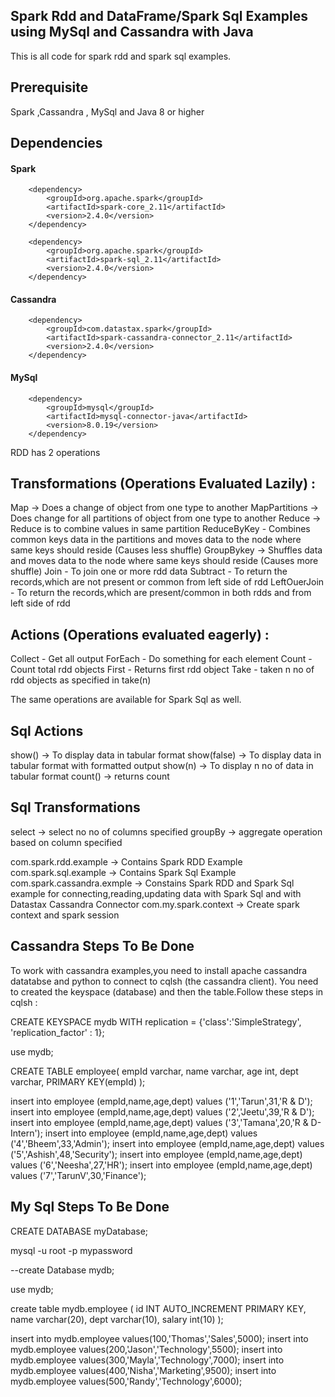 ## Spark Rdd and DataFrame/Spark Sql Examples using MySql and Cassandra with Java

This is all code for spark rdd and spark sql examples.

## Prerequisite
Spark ,Cassandra , MySql and Java 8 or higher

## Dependencies
#### Spark
		<dependency>
			<groupId>org.apache.spark</groupId>
			<artifactId>spark-core_2.11</artifactId>
			<version>2.4.0</version>
		</dependency>

		<dependency>
			<groupId>org.apache.spark</groupId>
			<artifactId>spark-sql_2.11</artifactId>
			<version>2.4.0</version>
		</dependency>

#### Cassandra
		<dependency>
			<groupId>com.datastax.spark</groupId>
			<artifactId>spark-cassandra-connector_2.11</artifactId>
			<version>2.4.0</version>
		</dependency>
		
#### MySql
		<dependency>
			<groupId>mysql</groupId>
			<artifactId>mysql-connector-java</artifactId>
			<version>8.0.19</version>
		</dependency>

RDD has 2 operations

## Transformations (Operations Evaluated Lazily) :
Map -> Does a change of object from one type to another
MapPartitions -> Does change for all partitions of object from one type to another
Reduce -> Reduce is to combine values in same partition 
ReduceByKey - Combines common keys data in the partitions and moves data to the node where same keys should reside (Causes less shuffle)
GroupBykey -> Shuffles data and moves data to the node where same keys should reside (Causes more shuffle)
Join - To join one or more rdd data
Subtract - To return the records,which are not present or common from left side of rdd 
LeftOuerJoin - To return the records,which are present/common in both rdds and from left side of rdd 

## Actions (Operations evaluated eagerly)  : 

Collect - Get all output
ForEach - Do something for each element
Count - Count total rdd objects
First - Returns first rdd object
Take - taken n no of rdd objects as specified in take(n)

The same operations are available for Spark Sql as well.

## Sql Actions

show() -> To display data in tabular format
show(false) -> To display data in tabular format with formatted output
show(n) -> To display n no of data in tabular format
count() -> returns count

## Sql Transformations

select -> select no no of columns specified
groupBy -> aggregate operation based on column specified

com.spark.rdd.example -> Contains Spark RDD Example
com.spark.sql.example -> Contains Spark Sql Example
com.spark.cassandra.exmple -> Constains Spark RDD and Spark Sql example for connecting,reading,updating data with Spark Sql and with Datastax Cassandra Connector
com.my.spark.context -> Create spark context and spark session



## Cassandra Steps To Be Done

To work with cassandra examples,you need to install apache cassandra datatabse and python to connect to cqlsh (the cassandra client).
You need to created the keyspace (database) and then the table.Follow these steps in cqlsh :

CREATE KEYSPACE mydb WITH replication = {'class':'SimpleStrategy', 'replication_factor' : 1};

use mydb;

CREATE TABLE  employee(
    empId varchar,
    name varchar,
    age int,
    dept varchar,
    PRIMARY KEY(empId)
);

insert into employee (empId,name,age,dept) values ('1','Tarun',31,'R & D');
insert into employee (empId,name,age,dept) values ('2','Jeetu',39,'R & D');
insert into employee (empId,name,age,dept) values ('3','Tamana',20,'R & D-Intern');
insert into employee (empId,name,age,dept) values ('4','Bheem',33,'Admin');
insert into employee (empId,name,age,dept) values ('5','Ashish',48,'Security');
insert into employee (empId,name,age,dept) values ('6','Neesha',27,'HR');
insert into employee (empId,name,age,dept) values ('7','TarunV',30,'Finance');


## My Sql Steps To Be Done

CREATE DATABASE myDatabase;

mysql -u root -p 
mypassword


--create Database mydb;

use mydb;

create table mydb.employee (
id INT AUTO_INCREMENT PRIMARY KEY,
name varchar(20),
dept varchar(10),
salary int(10)
);

insert into mydb.employee values(100,'Thomas','Sales',5000);
insert into mydb.employee values(200,'Jason','Technology',5500);
insert into mydb.employee values(300,'Mayla','Technology',7000);
insert into mydb.employee values(400,'Nisha','Marketing',9500);
insert into mydb.employee values(500,'Randy','Technology',6000);


